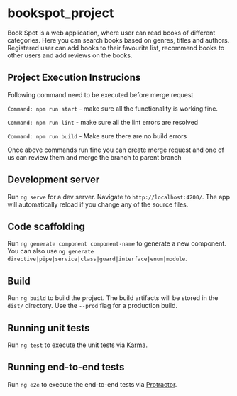 # bookspot_project
Book Spot is a web application, where user can read books of different categories. Here you can search books based on genres, titles and authors. Registered user can add books to their favourite list, recommend books to other users and add reviews on the books.

## Project Execution Instrucions

Following command need to be executed before merge request

`Command: npm run start` - make sure all the functionality is working fine.

`Command: npm run lint` - make sure all the lint errors are resolved

`Command: npm run build` - Make sure there are no build errors


Once above commands run fine you can create merge request and one of us can review them and merge the branch to parent branch

## Development server

Run `ng serve` for a dev server. Navigate to `http://localhost:4200/`. The app will automatically reload if you change any of the source files.

## Code scaffolding

Run `ng generate component component-name` to generate a new component. You can also use `ng generate directive|pipe|service|class|guard|interface|enum|module`.

## Build

Run `ng build` to build the project. The build artifacts will be stored in the `dist/` directory. Use the `--prod` flag for a production build.

## Running unit tests

Run `ng test` to execute the unit tests via [Karma](https://karma-runner.github.io).

## Running end-to-end tests

Run `ng e2e` to execute the end-to-end tests via [Protractor](http://www.protractortest.org/).

